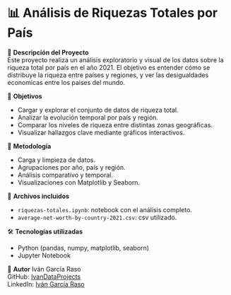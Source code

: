 # 📊 Análisis de Riquezas Totales por País

📌 **Descripción del Proyecto**  
Este proyecto realiza un análisis exploratorio y visual de los datos sobre la riqueza total por país en el año 2021. El objetivo es entender cómo se distribuye la riqueza entre países y regiones, y ver las desigualdades economicas entre los paises del mundo.

🎯 **Objetivos**
- Cargar y explorar el conjunto de datos de riqueza total.
- Analizar la evolución temporal por país y región.
- Comparar los niveles de riqueza entre distintas zonas geográficas.
- Visualizar hallazgos clave mediante gráficos interactivos.

🧪 **Metodología**
- Carga y limpieza de datos.
- Agrupaciones por año, país y región.
- Análisis comparativo y temporal.
- Visualizaciones con Matplotlib y Seaborn.

📁 **Archivos incluidos**
- `riquezas-totales.ipynb`: notebook con el análisis completo.
- `average-net-worth-by-country-2021.csv`: csv utilizado.

🛠️ **Tecnologías utilizadas**
- Python (pandas, numpy, matplotlib, seaborn)
- Jupyter Notebook

🚀 **Autor**
Iván García Raso  
GitHub: [IvanDataProjects](https://github.com/IvanDataProjects)  
LinkedIn: [Iván García Raso](https://www.linkedin.com/in/ivan-garcia-raso/)

